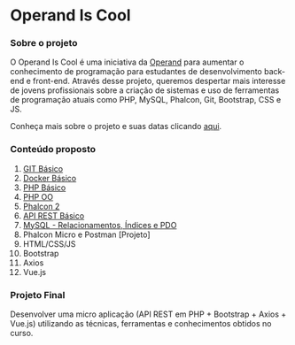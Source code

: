 # Operand Is Cool

### Sobre o projeto

O Operand Is Cool é uma iniciativa da [Operand](http://www.operand.com.br/) para aumentar o conhecimento de programação para estudantes de desenvolvimento back-end e front-end. Através desse projeto, queremos despertar mais interesse de jovens profissionais sobre a criação de sistemas e uso de ferramentas de programação atuais como PHP, MySQL, Phalcon, Git, Bootstrap, CSS e JS.

Conheça mais sobre o projeto e suas datas clicando [aqui](http://iscool.operand.com.br).

### Conteúdo proposto

1. [GIT Básico](https://github.com/operandbr/operand-is-cool/blob/master/Git-basico/git.md)
2. [Docker Básico](https://github.com/operandbr/operand-is-cool/blob/master/Docker-basico/docker.md)
3. [PHP Básico](https://github.com/operandbr/operand-is-cool/blob/master/PHP-basico/README.md)
4. [PHP OO](https://github.com/operandbr/operand-is-cool/blob/master/PHP-OO/README.md)
5. [Phalcon 2](https://github.com/operandbr/operand-is-cool/blob/master/Phalcon/README.md)
6. [API REST Básico](https://github.com/operandbr/operand-is-cool/blob/master/API-REST/README.md)
7. [MySQL - Relacionamentos, Índices e PDO](https://github.com/operandbr/operand-is-cool/blob/master/MySQL/README.md)
8. Phalcon Micro e Postman [Projeto]
9. HTML/CSS/JS
10. Bootstrap
11. Axios
12. Vue.js

### Projeto Final
Desenvolver uma micro aplicação (API REST em PHP + Bootstrap + Axios + Vue.js) utilizando as técnicas, ferramentas e conhecimentos obtidos no curso.